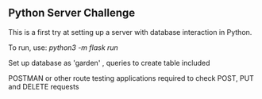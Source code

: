 ## Python Server Challenge

This is a first try at setting up a server with database interaction in Python.

To run, use:
    *python3 -m flask run*

Set up database as 'garden' , queries to create table included

POSTMAN or other route testing applications required to check POST, PUT and DELETE requests